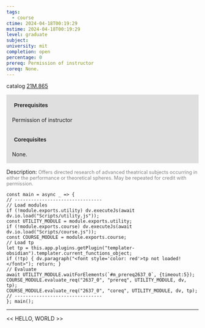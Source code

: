 ```yaml
---
tags:
  - course
ctime: 2024-04-18T00:19:29
mstime: 2024-04-18T00:19:29
level: graduate
subject: 
university: mit
completion: open
percentage: 0
prereq: Permission of instructor
coreq: None.
---
```


catalog [21M.865](http://student.mit.edu/catalog/m21Mb.html#21M.865)

<span style="display: block; padding: 15px; background-color: rgb(100, 100, 100, 0.2);"><font id="m_prereq2637_0" style="display: block; font-family: Arial, sans-serif; font-weight: bold; padding: 5px">Prerequisites</font><br><span id="prereq2637_0">Permission of instructor</span></span>
<span style="display: block; padding: 15px; background-color: rgb(100, 100, 100, 0.2);"><font id="m_coreq2637_0" style="display: block; font-family: Arial, sans-serif; font-weight: bold; padding: 5px">Corequisites</font><br><span id="coreq2637_0">None.</span></span>

<font style="">Description:</font>
<font style="color: grey; font-size: 0.8rem;">Offers directed research of advanced theatrical subjects occurring in either the performance or theoretical spheres. May be repeated for credit with permission.</font>

```dataviewjs
const main = async _ => {
// --------------------------------
// Load modules
if (!module.exports.utility) dv.executeJs(await dv.io.load("Scripts/utility.js"));
const UTILITY_MODULE = module.exports.utility;
if (!module.exports.course) dv.executeJs(await dv.io.load("Scripts/course.js"));
const COURSE_MODULE = module.exports.course;
// Load tp
let tp = this.app.plugins.getPlugin("templater-obsidian").templater.current_functions_object;
if (!tp) { dv.paragraph("<font style='color: red'>tp not loaded!</font>"); return; }
// Evaluate
await UTILITY_MODULE.waitForElements(`#m_prereq2637_0`, {timeout:5});
COURSE_MODULE.evaluate_req("2637_0", "prereq", UTILITY_MODULE, dv, tp);
COURSE_MODULE.evaluate_req("2637_0", "coreq", UTILITY_MODULE, dv, tp);
// --------------------------------
}; main();
```

---

<< HELLO, WORLD >>
